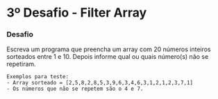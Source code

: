 # 3º Desafio - Filter Array

### Desafio

Escreva um programa que preencha um array com 20 números inteiros sorteados entre 1 e 10. Depois informe qual ou quais número(s) não se repetiram.

	Exemplos para teste:
	- Array sorteado = [2,5,8,2,8,5,3,9,6,3,4,6,3,1,2,1,2,3,7,1]
	- Os números que não se repetem são o 4 e 7.

